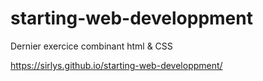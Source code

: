 # starting-web-developpment
Dernier exercice combinant html &amp; CSS

https://sirlys.github.io/starting-web-developpment/
